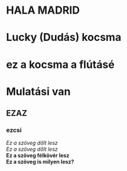 # HALA MADRID 
# Lucky (Dudás) kocsma
# ez a kocsma a flútásé
# Mulatási van
## EZAZ
### ezcsi
_Ez a szöveg dőlt lesz_  
*Ez a szöveg dőlt lesz*  
__Ez a szöveg félkövér lesz__  
**Ez a szöveg is milyen lesz?**  
